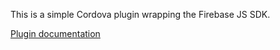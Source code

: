This is a simple Cordova plugin wrapping the Firebase JS SDK.

[Plugin documentation](http://plugins.telerik.com/cordova/plugin/firebase)